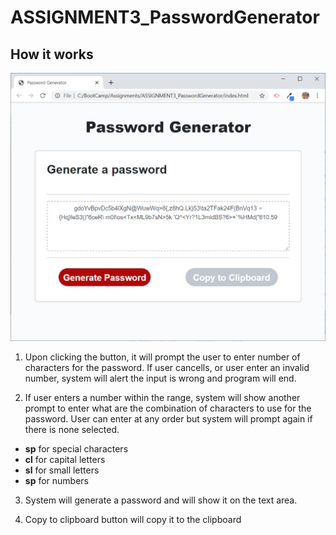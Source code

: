 # ASSIGNMENT3_PasswordGenerator

## How it works


![picture alt](assets/images/PasswordGenerator.PNG "Home Page")

1. Upon clicking the button, it will prompt the user to enter number of characters for the password. If user cancells, or user enter an invalid number, system will alert the input is wrong and program will end.

2. If user enters a number within the range, system will show another prompt to enter what are the combination of characters to use for the password. User can enter at any order but system will prompt again if there is none selected.

-  **sp** for special characters
-  **cl** for capital letters
-  **sl** for small letters
-  **sp** for numbers
    
3. System will generate a password and will show it on the text area.

4. Copy to clipboard button will copy it to the clipboard
